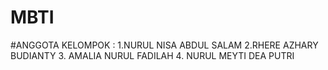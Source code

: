 # MBTI
#ANGGOTA KELOMPOK :
1.NURUL NISA ABDUL SALAM
2.RHERE AZHARY BUDIANTY
3. AMALIA NURUL FADILAH
4. NURUL MEYTI DEA PUTRI
